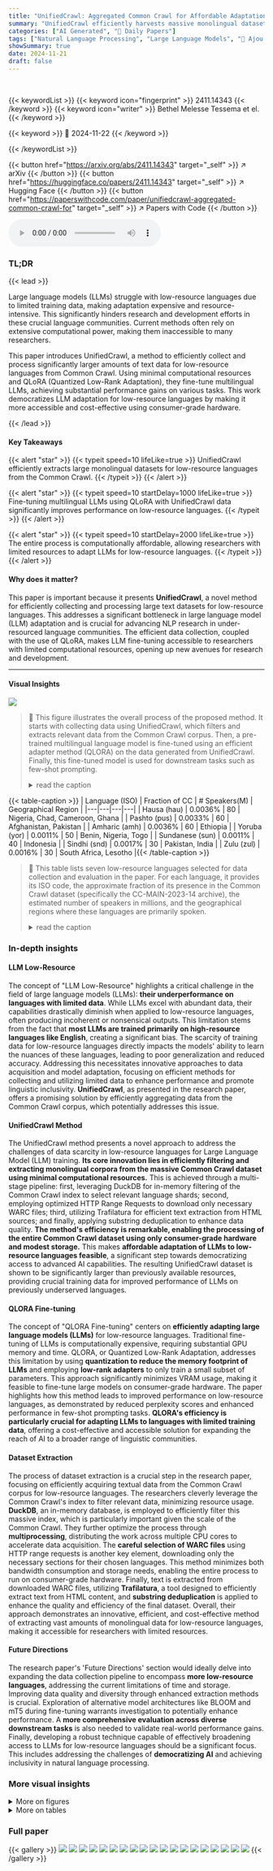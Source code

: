 ```yaml
---
title: "UnifiedCrawl: Aggregated Common Crawl for Affordable Adaptation of LLMs on Low-Resource Languages"
summary: "UnifiedCrawl efficiently harvests massive monolingual datasets for low-resource languages from Common Crawl, enabling affordable LLM adaptation via QLoRA, significantly improving performance."
categories: ["AI Generated", "🤗 Daily Papers"]
tags: ["Natural Language Processing", "Large Language Models", "🏢 Ajou University",]
showSummary: true
date: 2024-11-21
draft: false
---
```


<br>

{{< keywordList >}}
{{< keyword icon="fingerprint" >}} 2411.14343 {{< /keyword >}}
{{< keyword icon="writer" >}} Bethel Melesse Tessema et el. {{< /keyword >}}
 
{{< keyword >}} 🤗 2024-11-22 {{< /keyword >}}
 
{{< /keywordList >}}

{{< button href="https://arxiv.org/abs/2411.14343" target="_self" >}}
↗ arXiv
{{< /button >}}
{{< button href="https://huggingface.co/papers/2411.14343" target="_self" >}}
↗ Hugging Face
{{< /button >}}
{{< button href="https://paperswithcode.com/paper/unifiedcrawl-aggregated-common-crawl-for" target="_self" >}}
↗ Papers with Code
{{< /button >}}



<audio controls>
    <source src="https://ai-paper-reviewer.com/2411.14343/podcast.wav" type="audio/wav">
    Your browser does not support the audio element.
</audio>


### TL;DR


{{< lead >}}

Large language models (LLMs) struggle with low-resource languages due to limited training data, making adaptation expensive and resource-intensive.  This significantly hinders research and development efforts in these crucial language communities. Current methods often rely on extensive computational power, making them inaccessible to many researchers.



This paper introduces UnifiedCrawl, a method to efficiently collect and process significantly larger amounts of text data for low-resource languages from Common Crawl. Using minimal computational resources and QLoRA (Quantized Low-Rank Adaptation), they fine-tune multilingual LLMs, achieving substantial performance gains on various tasks.  This work democratizes LLM adaptation for low-resource languages by making it more accessible and cost-effective using consumer-grade hardware.

{{< /lead >}}


#### Key Takeaways

{{< alert "star" >}}
{{< typeit speed=10 lifeLike=true >}} UnifiedCrawl efficiently extracts large monolingual datasets for low-resource languages from the Common Crawl. {{< /typeit >}}
{{< /alert >}}

{{< alert "star" >}}
{{< typeit speed=10 startDelay=1000 lifeLike=true >}} Fine-tuning multilingual LLMs using QLoRA with UnifiedCrawl data significantly improves performance on low-resource languages. {{< /typeit >}}
{{< /alert >}}

{{< alert "star" >}}
{{< typeit speed=10 startDelay=2000 lifeLike=true >}} The entire process is computationally affordable, allowing researchers with limited resources to adapt LLMs for low-resource languages. {{< /typeit >}}
{{< /alert >}}

#### Why does it matter?
This paper is important because it presents **UnifiedCrawl**, a novel method for efficiently collecting and processing large text datasets for low-resource languages. This addresses a significant bottleneck in large language model (LLM) adaptation and is crucial for advancing NLP research in under-resourced language communities.  The efficient data collection, coupled with the use of QLoRA, makes LLM fine-tuning accessible to researchers with limited computational resources, opening up new avenues for research and development.

------
#### Visual Insights



![](https://arxiv.org/html/2411.14343/extracted/6015410/figures/highlevel.png)

> 🔼 This figure illustrates the overall process of the proposed method.  It starts with collecting data using UnifiedCrawl, which filters and extracts relevant data from the Common Crawl corpus. Then, a pre-trained multilingual language model is fine-tuned using an efficient adapter method (QLORA) on the data generated from UnifiedCrawl.  Finally, this fine-tuned model is used for downstream tasks such as few-shot prompting.
> <details>
> <summary>read the caption</summary>
> Figure 1: High-Level Overview of our Method
> </details>





{{< table-caption >}}
| Language (ISO) | Fraction of CC | # Speakers(M) | Geographical Region |
|---|---|---|---| 
| Hausa (hau) | 0.0036% | 80 | Nigeria, Chad, Cameroon, Ghana |
| Pashto (pus) | 0.0033% | 60 | Afghanistan, Pakistan |
| Amharic (amh) | 0.0036% | 60 | Ethiopia |
| Yoruba (yor) | 0.0011% | 50 | Benin, Nigeria, Togo |
| Sundanese (sun) | 0.0011% | 40 | Indonesia |
| Sindhi (snd) | 0.0017% | 30 | Pakistan, India |
| Zulu (zul) | 0.0016% | 30 | South Africa, Lesotho |{{< /table-caption >}}

> 🔼 This table lists seven low-resource languages selected for data collection and evaluation in the paper. For each language, it provides its ISO code, the approximate fraction of its presence in the Common Crawl dataset (specifically the CC-MAIN-2023-14 archive), the estimated number of speakers in millions, and the geographical regions where these languages are primarily spoken.
> <details>
> <summary>read the caption</summary>
> Table 1: Details of 7 languages used for Data Collection Evaluation
> </details>





### In-depth insights


#### LLM Low-Resource
The concept of "LLM Low-Resource" highlights a critical challenge in the field of large language models (LLMs): **their underperformance on languages with limited data**.  While LLMs excel with abundant data, their capabilities drastically diminish when applied to low-resource languages, often producing incoherent or nonsensical outputs. This limitation stems from the fact that **most LLMs are trained primarily on high-resource languages like English**, creating a significant bias.  The scarcity of training data for low-resource languages directly impacts the models' ability to learn the nuances of these languages, leading to poor generalization and reduced accuracy. Addressing this necessitates innovative approaches to data acquisition and model adaptation, focusing on efficient methods for collecting and utilizing limited data to enhance performance and promote linguistic inclusivity. **UnifiedCrawl**, as presented in the research paper, offers a promising solution by efficiently aggregating data from the Common Crawl corpus, which potentially addresses this issue.

#### UnifiedCrawl Method
The UnifiedCrawl method presents a novel approach to address the challenges of data scarcity in low-resource languages for Large Language Model (LLM) training.  **Its core innovation lies in efficiently filtering and extracting monolingual corpora from the massive Common Crawl dataset using minimal computational resources.** This is achieved through a multi-stage pipeline:  first, leveraging DuckDB for in-memory filtering of the Common Crawl index to select relevant language shards; second, employing optimized HTTP Range Requests to download only necessary WARC files; third, utilizing Trafilatura for efficient text extraction from HTML sources; and finally, applying substring deduplication to enhance data quality.  **The method's efficiency is remarkable, enabling the processing of the entire Common Crawl dataset using only consumer-grade hardware and modest storage.**  This makes **affordable adaptation of LLMs to low-resource languages feasible**, a significant step towards democratizing access to advanced AI capabilities.  The resulting UnifiedCrawl dataset is shown to be significantly larger than previously available resources, providing crucial training data for improved performance of LLMs on previously underserved languages.

#### QLORA Fine-tuning
The concept of "QLORA Fine-tuning" centers on **efficiently adapting large language models (LLMs)** for low-resource languages.  Traditional fine-tuning of LLMs is computationally expensive, requiring substantial GPU memory and time.  QLORA, or Quantized Low-Rank Adaptation, addresses this limitation by using **quantization to reduce the memory footprint of LLMs** and employing **low-rank adapters** to only train a small subset of parameters. This approach significantly minimizes VRAM usage, making it feasible to fine-tune large models on consumer-grade hardware.  The paper highlights how this method leads to improved performance on low-resource languages, as demonstrated by reduced perplexity scores and enhanced performance in few-shot prompting tasks.  **QLORA's efficiency is particularly crucial for adapting LLMs to languages with limited training data**, offering a cost-effective and accessible solution for expanding the reach of AI to a broader range of linguistic communities.

#### Dataset Extraction
The process of dataset extraction is a crucial step in the research paper, focusing on efficiently acquiring textual data from the Common Crawl corpus for low-resource languages. The researchers cleverly leverage the Common Crawl's index to filter relevant data, minimizing resource usage. **DuckDB**, an in-memory database, is employed to efficiently filter this massive index, which is particularly important given the scale of the Common Crawl.  They further optimize the process through **multiprocessing**, distributing the work across multiple CPU cores to accelerate data acquisition.  The **careful selection of WARC files** using HTTP range requests is another key element, downloading only the necessary sections for their chosen languages. This method minimizes both bandwidth consumption and storage needs, enabling the entire process to run on consumer-grade hardware.  Finally, text is extracted from downloaded WARC files, utilizing **Trafilatura**, a tool designed to efficiently extract text from HTML content, and **substring deduplication** is applied to enhance the quality and efficiency of the final dataset. Overall, their approach demonstrates an innovative, efficient, and cost-effective method of extracting vast amounts of monolingual data for low-resource languages, making it accessible for researchers with limited resources.

#### Future Directions
The research paper's 'Future Directions' section would ideally delve into expanding the data collection pipeline to encompass **more low-resource languages**, addressing the current limitations of time and storage.  Improving data quality and diversity through enhanced extraction methods is crucial.  Exploration of alternative model architectures like BLOOM and mT5 during fine-tuning warrants investigation to potentially enhance performance.  A **more comprehensive evaluation across diverse downstream tasks** is also needed to validate real-world performance gains. Finally, developing a robust technique capable of effectively broadening access to LLMs for low-resource languages should be a significant focus. This includes addressing the challenges of  **democratizing AI** and achieving inclusivity in natural language processing.


### More visual insights

<details>
<summary>More on figures
</summary>


![](https://arxiv.org/html/2411.14343/x1.png)

> 🔼 This figure compares the sizes of the dataset created by the authors (UnifiedCrawl) and other existing datasets for various low-resource languages. The bar chart visually represents the size of each dataset in megabytes. It highlights the significant advantage of UnifiedCrawl, which is substantially larger than datasets such as Wikipedia, CC-100, OSCAR, and mC4 for the selected languages (Pashto, Sindhi, Amharic, Hausa, Sundanese, Zulu, Yoruba). This demonstrates the substantial increase in training data available for low-resource languages, which is a crucial aspect of the paper.
> <details>
> <summary>read the caption</summary>
> Figure 2: Our Dataset is much Larger than all Prior Works
> </details>



![](https://arxiv.org/html/2411.14343/x2.png)

> 🔼 This figure illustrates the data extraction framework of UnifiedCrawl. It starts by filtering the Common Crawl index using DuckDB for a specific low-resource language. It then extracts relevant WARC files using HTTP Range Requests to reduce storage and download time.  The HTML contents are extracted using the WARCIO and Trafilatura libraries. Finally, a substring deduplication step removes redundancy. The resulting deduplicated text forms the UnifiedCrawl dataset.
> <details>
> <summary>read the caption</summary>
> Figure 3: UnifiedCrawl: Data Extraction Framework
> </details>



</details>




<details>
<summary>More on tables
</summary>


{{< table-caption >}}
| Languages (ISO) | Size | Max Size |
|---|---|---|
| Hausa (hau) | 2.1 | 7 |
| Pashto (pus) | 5.5 | 20 |
| Amharic (amh) | 4.0 | 24 |
| Yoruba (yor) | 0.9 | 2 |
| Sundanese (sun) | 1.9 | 6 |
| Sindhi (snd) | 4.2 | 15 |
| Zulu (zul) | 1.7 | 6 |{{< /table-caption >}}
> 🔼 This table presents the sizes of the UnifiedCrawl datasets for seven different low-resource languages. The 'Size' column indicates the size of the dataset containing only the specified language, while the 'Max Size' column provides an estimated upper bound on the dataset size if documents containing multiple languages are included.  The sizes are given in gigabytes (GB).
> <details>
> <summary>read the caption</summary>
> Table 2: UnifiedCrawl-Language Dataset Size. The Size and Max Size are in GBs
> </details>

{{< table-caption >}}
| Languages (ISO) | OSCAR | mC4 | CC-100 | Wikipedia | UnifiedCrawl |
|---|---|---|---|---|---| 
| Hausa (hau) | - | 850 | 60 | 60 | 2100 |
| Pashto (pus) | 380 | 1500 | 110 | 100 | 5500 |
| Amharic (amh) | 380 | 1200 | 130 | 20 | 4000 |
| Yoruba (yor) | 0.1 | 160 | 1 | 20 | 900 |
| Sundanese (sun) | 0.2 | 460 | 20 | 40 | 1900 |
| Sindhi (snd) | 360 | 4000 | 70 | 40 | 4200 |
| Zulu (zul) | - | 840 | 4 | 6 | 1700 |{{< /table-caption >}}
> 🔼 This table compares the size of the UnifiedCrawl dataset for several low-resource languages to the size of other commonly used datasets in prior works, such as OSCAR, mC4, CC-100, and Wikipedia. The size of each dataset is presented in Megabytes (MB).  It highlights the significantly larger scale of the UnifiedCrawl dataset compared to existing resources for the same low-resource languages.
> <details>
> <summary>read the caption</summary>
> Table 3: Size of UnifiedCrawl-Language vs. Prior Works
> </details>

{{< table-caption >}}
| Models | PPL |
|---|---| 
| XGLM-564M | 14,974.70 |
| XGLM-564M (ours) | **105.5** |
| XGLM-4.5B | 35.6 |
| XGLM-4.5B (ours) | **19.6** |{{< /table-caption >}}
> 🔼 This table presents the results of language modeling evaluation on the Amharic language. It compares the perplexity (PPL) scores of the original XGLM-564M and XGLM-4.5B models with their counterparts fine-tuned using QLoRA on the UnifiedCrawl-Amharic dataset. Lower perplexity indicates better performance in predicting the next word in a sequence.
> <details>
> <summary>read the caption</summary>
> Table 4: Language Modeling Evaluation on Amharic
> </details>

{{< table-caption >}}
| Models | F1 | EM |
|---|---|---|
| XGLM-564M | 0 | 0 |
| XGLM-564M (ours) | 0 | 0 |
| XGLM-4.5B | 8.0 | 1.3 |
| XGLM-4.5B (ours) | 9.9 | 2.3 |{{< /table-caption >}}
> 🔼 This table presents the results of few-shot prompting on the Amharic Question Answering (AmQA) dataset.  It compares the performance of several XGLM models, both original and fine-tuned using QLoRA on the UnifiedCrawl-Amharic dataset. The results are measured using F1 and Exact Match (EM) scores, common metrics for evaluating question answering performance.
> <details>
> <summary>read the caption</summary>
> Table 5: Few-shot Prompting Score on AmQA.
> </details>

{{< table-caption >}}
| Model | LM PPL | Few-shot F1 | Few-shot EM |
|---|---|---|---| 
| XGLM-564M (full finetune) | **76.7** | 0 | 0 |
| XGLM-564M (ours) | 105.6 | 0 | 0 |
| XGLM-4.5B (full finetune) | OOM | - | - |
| XGLM-4.5B (ours) | **19.6** | **9.9** | **2.3** |{{< /table-caption >}}
> 🔼 This table compares the performance of using the QLoRA method (Quantized Low-Rank Adaptation) versus full fine-tuning for training large language models.  It shows the Language Modeling Perplexity (LM PPL) on the UnifiedCrawl-Amharic dataset and the few-shot prompting F1 and EM scores on the AmQA (Amharic Question Answering) dataset for both XGLM-564M and XGLM-4.5B models.  The results highlight the trade-off between model size, training method, and performance.
> <details>
> <summary>read the caption</summary>
> Table 6: Comparison of QLoRA with Full-fine-tuning
> </details>

{{< table-caption >}}
| Model | LM PPL | Few-shot F1 | Few-shot EM |
|---|---|---|---| 
| GPT2-74M (scratch) | 105.2 | 1.2 | 0 |
| GPT2-110M (scratch) | 106.1 | 1.3 | 0 |
| XGLM-4.5B (Ours) | **19.6** | **9.9** | **2.3** |{{< /table-caption >}}
> 🔼 This table compares the performance of fine-tuning a pre-trained language model using the QLoRA method against training a model from scratch.  It shows the language modeling perplexity (LM PPL) on the Amharic language dataset and the few-shot prompting F1 and EM scores on the AmQA Question Answering dataset for different model sizes. The results highlight the efficiency and effectiveness of QLoRA in achieving comparable or better performance with significantly reduced computational resources.
> <details>
> <summary>read the caption</summary>
> Table 7: Comparison of QLoRA with training from scratch
> </details>

{{< table-caption >}}
| Models | PPL | F1 | EM |
|---|---|---|---|
| XGLM-564M (QLoRA) | 99.4 | 0.6 | 0.2 |
| XGLM-564M (ours) | 59.2 | 2.9 | 0.7 |
| XGLM-4.5B (QLoRA) | 2.2 | 35.0 | 20.5 |
| XGLM-4.5B (ours) | 2.2 | 34.7 | 20 |{{< /table-caption >}}
> 🔼 This table presents the results of supervised training on the Amharic Question Answering (AmQA) dataset.  It compares the performance of several models, including the original XGLM-564M and XGLM-4.5B models, and their respective counterparts fine-tuned using QLoRA on the UnifiedCrawl-Amharic dataset.  The evaluation metrics used are Perplexity (PPL), F1 score, and Exact Match (EM) score, providing a comprehensive assessment of the models' performance on a downstream question-answering task.
> <details>
> <summary>read the caption</summary>
> Table 8: Supervised-Training Score on AmQA.
> </details>

{{< table-caption >}}
| Model Type | Multilingual LLMs | Size (# Params) | # Languages |
|---|---|---|---| 
| **Encoder-Only** | mBERT [Devlin et al. (2019)](https://arxiv.org/html/2411.14343v1#bib.bib17) | 180M | 104 |
|  | XLM-R [Conneau et al. (2020)](https://arxiv.org/html/2411.14343v1#bib.bib13) | 225M-10.7B | 15/100 |
|  | XY-LENT [Patra et al. (2023)](https://arxiv.org/html/2411.14343v1#bib.bib40) | 480M-2.1B | 21 |
| **Decoder-Only** | XGLM [Lin et al. (2022)](https://arxiv.org/html/2411.14343v1#bib.bib29) | 540M-7.5B | 30/134 |
|  | mGPT [Tan et al. (2022)](https://arxiv.org/html/2411.14343v1#bib.bib46) | 1.3B | 101 |
|  | PaLM [Chowdhery et al. (2023)](https://arxiv.org/html/2411.14343v1#bib.bib11) | 540B | 122 |
|  | BLOOM [Scao et al. (2022)](https://arxiv.org/html/2411.14343v1#bib.bib45) | 560M-175B | 46 |
|  | BLOOMZ [Muennighoff et al. (2023)](https://arxiv.org/html/2411.14343v1#bib.bib36) | 560M-175B | 46 |
|  | GPT-3 [Brown et al. (2020)](https://arxiv.org/html/2411.14343v1#bib.bib10) | 175B | 1 |
| **Encoder-Decoder** | mT5 [Xue et al. (2021)](https://arxiv.org/html/2411.14343v1#bib.bib52) | 580M-13B | 101 |
|  | mT0 [Muennighoff et al. (2023)](https://arxiv.org/html/2411.14343v1#bib.bib36) | 580M-13B | 101 |
|  | mBART [Liu et al. (2020)](https://arxiv.org/html/2411.14343v1#bib.bib31) | 680M | 25 |{{< /table-caption >}}
> 🔼 This table provides an overview of various multilingual Large Language Models (LLMs), categorized by their model type (Encoder-Only, Decoder-Only, or Encoder-Decoder), size (in number of parameters), and the number of languages they support.  It showcases the diversity of approaches and scales in multilingual LLM development.
> <details>
> <summary>read the caption</summary>
> Table 9: Overview of Multilingual LLMs
> </details>

</details>




### Full paper

{{< gallery >}}
<img src="https://ai-paper-reviewer.com/2411.14343/1.png" class="grid-w50 md:grid-w33 xl:grid-w25" />
<img src="https://ai-paper-reviewer.com/2411.14343/2.png" class="grid-w50 md:grid-w33 xl:grid-w25" />
<img src="https://ai-paper-reviewer.com/2411.14343/3.png" class="grid-w50 md:grid-w33 xl:grid-w25" />
<img src="https://ai-paper-reviewer.com/2411.14343/4.png" class="grid-w50 md:grid-w33 xl:grid-w25" />
<img src="https://ai-paper-reviewer.com/2411.14343/5.png" class="grid-w50 md:grid-w33 xl:grid-w25" />
<img src="https://ai-paper-reviewer.com/2411.14343/6.png" class="grid-w50 md:grid-w33 xl:grid-w25" />
<img src="https://ai-paper-reviewer.com/2411.14343/7.png" class="grid-w50 md:grid-w33 xl:grid-w25" />
<img src="https://ai-paper-reviewer.com/2411.14343/8.png" class="grid-w50 md:grid-w33 xl:grid-w25" />
<img src="https://ai-paper-reviewer.com/2411.14343/9.png" class="grid-w50 md:grid-w33 xl:grid-w25" />
<img src="https://ai-paper-reviewer.com/2411.14343/10.png" class="grid-w50 md:grid-w33 xl:grid-w25" />
<img src="https://ai-paper-reviewer.com/2411.14343/11.png" class="grid-w50 md:grid-w33 xl:grid-w25" />
<img src="https://ai-paper-reviewer.com/2411.14343/12.png" class="grid-w50 md:grid-w33 xl:grid-w25" />
<img src="https://ai-paper-reviewer.com/2411.14343/13.png" class="grid-w50 md:grid-w33 xl:grid-w25" />
<img src="https://ai-paper-reviewer.com/2411.14343/14.png" class="grid-w50 md:grid-w33 xl:grid-w25" />
<img src="https://ai-paper-reviewer.com/2411.14343/15.png" class="grid-w50 md:grid-w33 xl:grid-w25" />
<img src="https://ai-paper-reviewer.com/2411.14343/16.png" class="grid-w50 md:grid-w33 xl:grid-w25" />
<img src="https://ai-paper-reviewer.com/2411.14343/17.png" class="grid-w50 md:grid-w33 xl:grid-w25" />
<img src="https://ai-paper-reviewer.com/2411.14343/18.png" class="grid-w50 md:grid-w33 xl:grid-w25" />
<img src="https://ai-paper-reviewer.com/2411.14343/19.png" class="grid-w50 md:grid-w33 xl:grid-w25" />
{{< /gallery >}}